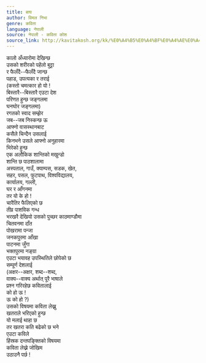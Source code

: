 ```yaml
---
title: बाघ
author: विमल निभा
genre: कविता
language: नेपाली
source: नेपाली - कविता कोश
source_link: http://kavitakosh.org/kk/%E0%A4%B5%E0%A4%BF%E0%A4%AE%E0%A4%B2_%E0%A4%A8%E0%A4%BF%E0%A4%AD%E0%A4%BE
---
```


कालो अँध्यारोमा देखिन्छ  
उसको शरीरको पहेंलो बुट्टा  
र फैलँदै--फैलँदै जान्छ  
पहाड, उपत्यका र तराई  
(कस्तो चमत्कार हो यो !  
बिस्तारै--बिस्तारै एउटा देश  
परिणत हुन्छ जङ्गलमा  
घनघोर जङ्गलमा)  
रगतको स्वाद सम्झेर  
जब--जब निस्कन्छ ऊ  
आफ्नो वासस्थानबाट  
कसैले चिन्दैन उसलाई  
किनभने उसले आफ्नो अनुहारमा  
भिरेको हुन्छ  
एक अलौकिक शान्तिको मखुन्डो  
शान्ति छ पाठशालामा  
अस्पताल, गाउँ, क्याम्पस, सडक, खेत,  
सहर, पसल, फुटपाथ, विश्वविद्यालय,  
कार्यालय, गल्ली,  
घर र आँगनमा  
तर यो के हो !  
चारैतिर फैलिएको छ  
तीव्र पाशविक गन्ध  
भरखरै देखियो उसको पुच्छर काठमाण्डौमा  
चितवनमा दाँत  
पोखरामा पन्जा  
जनकपुरमा आँखा  
पाटनमा जुँगा  
भक्तपुरमा नङ्ग्रा  
एउटा भयावह उपस्थितिले छोपेको छ  
सम्पूर्ण देशलाई  
(अक्षर--अक्षर, शब्द--शब्द,  
वाक्य--वाक्य अर्थात् पूरै भाषाले  
प्रश्न गरिरहेछ कवितालाई  
को हो ऊ !  
ऊ को हो ?)  
उसको विषयमा कविता लेख्नु  
खतराले भरिएको हुन्छ  
यो मलाई थाहा छ  
तर खतरा कति बढेको छ भने  
एउटा कविले  
हिंस्रक दन्तपङ्क्तिको विषयमा  
कविता लेख्ने जोखिम  
उठाउनै पर्छ !
